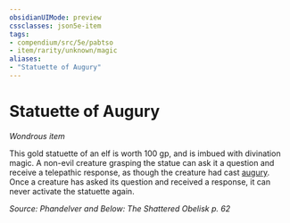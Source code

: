 ```yaml
---
obsidianUIMode: preview
cssclasses: json5e-item
tags:
- compendium/src/5e/pabtso
- item/rarity/unknown/magic
aliases: 
- "Statuette of Augury"
---
```

# Statuette of Augury
*Wondrous item*  


This gold statuette of an elf is worth 100 gp, and is imbued with divination magic. A non-evil creature grasping the statue can ask it a question and receive a telepathic response, as though the creature had cast [augury](2-Mechanics/CLI/spells/augury.md). Once a creature has asked its question and received a response, it can never activate the statuette again.

*Source: Phandelver and Below: The Shattered Obelisk p. 62*